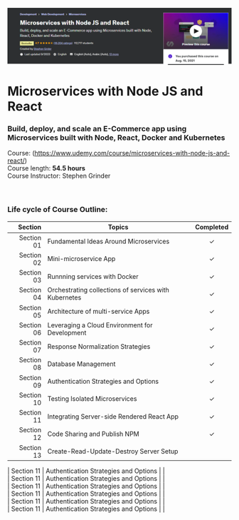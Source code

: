 ![title](cover.png)

# Microservices with Node JS and React

### Build, deploy, and scale an E-Commerce app using Microservices built with Node, React, Docker and Kubernetes
Course: (https://www.udemy.com/course/microservices-with-node-js-and-react/) <br>
Course length: <b>54.5 hours</b><br>
Course Instructor: Stephen Grinder
<br><br><br>

### Life cycle of Course Outline:
| Section | Topics | Completed |
| ---: | --- | :---: |
| Section 01 | Fundamental Ideas Around Microservices | &check; |
| Section 02 | Mini-microservice App | &check; | <br>
| Section 03 | Runnning services with Docker | &check; | <br>
| Section 04 | Orchestrating collections of services with Kubernetes | &check; | <br>
| Section 05 | Architecture of multi-service Apps | &check; | <br>
| Section 06 | Leveraging a Cloud Environment for Development | &check; | <br>
| Section 07 | Response Normalization Strategies | &check; | <br>
| Section 08 | Database Management | &check; | <br>
| Section 09 | Authentication Strategies and Options | &check; | <br>
| Section 10 | Testing Isolated Microservices | &check; | <br>
| Section 11 | Integrating Server-side Rendered React App | &check; | <br>
| Section 12 | Code Sharing and Publish NPM | &check; | <br>
| Section 13 | Create-Read-Update-Destroy Server Setup |  | <br>

| Section 11 | Authentication Strategies and Options |  | <br>
| Section 11 | Authentication Strategies and Options |  | <br>
| Section 11 | Authentication Strategies and Options |  | <br>
| Section 11 | Authentication Strategies and Options |  | <br>
| Section 11 | Authentication Strategies and Options |  | <br>
| Section 11 | Authentication Strategies and Options |  | <br>
